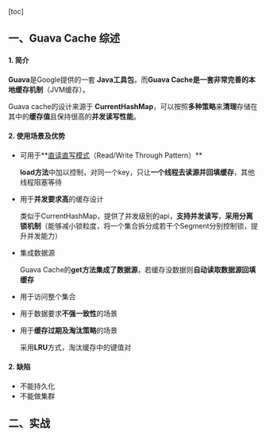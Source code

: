 [toc]

## 一、Guava Cache 综述

#### 1. 简介

**Guava**是Google提供的一套 **Java工具包**，而**Guava Cache是一套非常完善的本地缓存机制**（JVM缓存）。

Guava cache的设计来源于 **CurrentHashMap**，可以按照**多种策略**来**清理**存储在其中的**缓存值**且保持很高的**并发读写性能**。

#### 2. 使用场景及优势

- 可用于**[直读直写模式](../缓存设计)（Read/Write Through Pattern）**

  **load方法**中加以控制，对同一个key，只让**一个线程去读源并回填缓存**，其他线程阻塞等待

- 用于**并发要求高**的缓存设计

  类似于CurrentHashMap，提供了并发级别的api，**支持并发读写**，**采用分离锁机制**（能够减小锁粒度，将一个集合拆分成若干个Segment分别控制锁，提升并发能力）

- 集成数据源

  Guava Cache的**get方法集成了数据源**，若缓存没数据则**自动读取数据源回填缓存**

- 用于访问整个集合

- 用于数据要求**不强一致性**的场景

- 用于**缓存过期及淘汰策略**的场景

  采用**LRU**方式，淘汰缓存中的键值对

#### 2. 缺陷

- 不能持久化
- 不能做集群





## 二、实战



